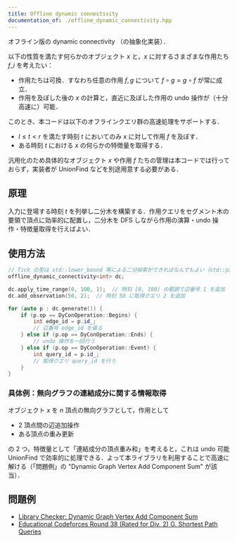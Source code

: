 ```yaml
---
title: Offline dynamic connectivity
documentation_of: ./offline_dynamic_connectivity.hpp
---
```


オフライン版の dynamic connectivity （の抽象化実装）．

以下の性質を満たす何らかのオブジェクト $x$ と，$x$ に対するさまざまな作用たち $f\_i$ を考えたい：

- 作用たちは可換．すなわち任意の作用 $f, g$ について $f \circ g = g \circ f$ が常に成立．
- 作用を及ぼした後の $x$ の計算と，直近に及ぼした作用の undo 操作が（十分高速に）可能．

このとき、本コードは以下のオフラインクエリ群の高速処理をサポートする．

- $l \leq t < r$ を満たす時刻 $t$ においてのみ $x$ に対して作用 $f$ を及ぼす．
- ある時刻 $t$ における $x$ の何らかの特徴量を取得する．

汎用化のため具体的なオブジェクト $x$ や作用 $f$ たちの管理は本コードでは行っておらず，実装者が UnionFind などを別途用意する必要がある．

## 原理

入力に登場する時刻 $t$ を列挙し二分木を構築する．作用クエリをセグメント木の要領で頂点に効率的に配置し，二分木を DFS しながら作用の演算・undo 操作・特徴量取得を行えばよい．

## 使用方法

```cpp
// Tick の型は std::lower_bound 等による二分探索ができればなんでもよい（std::pair, std::tuple なども可）
offline_dynamic_connectivity<int> dc;

dc.apply_time_range(0, 100, 1);  // 時刻 [0, 100) の範囲で辺番号 1 を追加
dc.add_observation(50, 2);  // 時刻 50 に取得クエリ 2 を追加

for (auto p : dc.generate()) {
    if (p.op == DyConOperation::Begins) {
        int edge_id = p.id_;
        // 辺番号 edge_id を張る
    } else if (p.op == DyConOperation::Ends) {
        // undo 操作を一回行う
    } else if (p.op == DyConOperation::Event) {
        int query_id = p.id_;
        // 取得クエリ query_id を行う
    }
}
```

### 具体例：無向グラフの連結成分に関する情報取得

オブジェクト $x$ を $n$ 頂点の無向グラフとして，作用として

- 2 頂点間の辺追加操作
- ある頂点の重み更新

の 2 つ，特徴量として「連結成分の頂点重み和」を考えると，これは undo 可能 UnionFind で効率的に処理できる．よって本ライブラリを利用することで高速に解ける（「問題例」の "Dynamic Graph Vertex Add Component Sum" が該当）．

## 問題例

- [Library Checker: Dynamic Graph Vertex Add Component Sum](https://judge.yosupo.jp/problem/dynamic_graph_vertex_add_component_sum)
- [Educational Codeforces Round 38 (Rated for Div. 2) G. Shortest Path Queries](https://codeforces.com/contest/938/problem/G)
